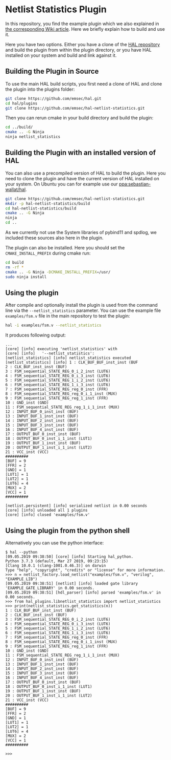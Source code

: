 # Netlist Statistics Plugin

In this repository, you find the example plugin which we also explained in [the corresponding Wiki article](https://github.com/emsec/hal/wiki/How-to-create-your-first-HAL-Cpp-plugin). Here we briefly explain how to build and use it.

Here you have two options. Either you have a clone of the [HAL repository](https://github.com/emsec/hal) and build the plugin from within the plugin directory, or you have HAL installed on your system and build and link against it.

## Building the Plugin in Source

To use the main HAL build scripts, you first need a clone of HAL and clone the plugin into the plugins folder:

```bash
git clone https://github.com/emsec/hal.git
cd hal/plugins
git clone https://github.com/emsec/hal-netlist-statistics.git
```

Then you can rerun cmake in your build directory and build the plugin:

```bash
cd ../build/
cmake .. -G Ninja
ninja netlist_statistics
```

## Building the Plugin with an installed version of HAL

You can also use a precompiled version of HAL to build the plugin. Here you need to clone the plugin and have the current version of HAL installed on your system. On Ubuntu you can for example use our [ppa:sebastian-wallat/hal](ppa:sebastian-wallat/hal).

```bash
git clone https://github.com/emsec/hal-netlist-statistics.git
mkdir -p hal-netlist-statistics/build
cd hal-netlist-statistics/build
cmake .. -G Ninja
ninja
cd ..
```

As we currently not use the System libraries of pybind11 and spdlog, we included these sources also here in the plugin.

The plugin can also be installed. Here you should set the `CMAKE_INSTALL_PREFIX` during cmake run:

```bash
cd build
rm -rf *
cmake .. -G Ninja -DCMAKE_INSTALL_PREFIX=/usr/
sudo ninja install
```

## Using the plugin

After compile and optionally install the plugin is used from the command line via the `--netlist_statistics` parameter. You can use the example file `examples/fsm.v` file in the main repository to test the plugin:

```bash
hal -i examples/fsm.v --netlist_statistics
```

It produces following output:

```
...
[core] [info] executing 'netlist_statistics' with
[core] [info]   '--netlist_statistics':
[netlist_statistics] [info] netlist_statistics executed
[netlist_statistics] [info] 1 : CLK_BUF_BUF_inst_inst (BUF
2 : CLK_BUF_inst_inst (BUF)
3 : FSM_sequential_STATE_REG_0_i_2_inst (LUT6)
4 : FSM_sequential_STATE_REG_0_i_3_inst (LUT6)
5 : FSM_sequential_STATE_REG_1_i_2_inst (LUT6)
6 : FSM_sequential_STATE_REG_1_i_3_inst (LUT6)
7 : FSM_sequential_STATE_REG_reg_0_inst (FFR)
8 : FSM_sequential_STATE_REG_reg_0_i_1_inst (MUX)
9 : FSM_sequential_STATE_REG_reg_1_inst (FFR)
10 : GND_inst (GND)
11 : FSM_sequential_STATE_REG_reg_1_i_1_inst (MUX)
12 : INPUT_BUF_0_inst_inst (BUF)
13 : INPUT_BUF_1_inst_inst (BUF)
14 : INPUT_BUF_2_inst_inst (BUF)
15 : INPUT_BUF_3_inst_inst (BUF)
16 : INPUT_BUF_4_inst_inst (BUF)
17 : OUTPUT_BUF_0_inst_inst (BUF)
18 : OUTPUT_BUF_0_inst_i_1_inst (LUT1)
19 : OUTPUT_BUF_1_inst_inst (BUF)
20 : OUTPUT_BUF_1_inst_i_1_inst (LUT2)
21 : VCC_inst (VCC)
##########
[BUF] = 9
[FFR] = 2
[GND] = 1
[LUT1] = 1
[LUT2] = 1
[LUT6] = 4
[MUX] = 2
[VCC] = 1
##########

[netlist.persistent] [info] serialized netlist in 0.00 seconds
[core] [info] unloaded all 1 plugins
[core] [info] closed 'examples/fsm.v'
```

## Using the plugin from the python shell

Alternatively you can use the python interface:

```
$ hal --python
[09.05.2019 09:38:50] [core] [info] Starting hal_python.
Python 3.7.3 (default, Mar 27 2019, 09:23:15)
[Clang 10.0.1 (clang-1001.0.46.3)] on darwin
Type "help", "copyright", "credits" or "license" for more information.
>>> n = netlist_factory.load_netlist("examples/fsm.v", "verilog", "EXAMPLE_LIB")
[09.05.2019 09:38:51] [netlist] [info] loaded gate library 'EXAMPLE_GATE_LIBRARY' in 0.00 seconds.
[09.05.2019 09:38:51] [hdl_parser] [info] parsed 'examples/fsm.v' in 0.00 seconds.
>>> from hal_plugins.libnetlist_statistics import netlist_statistics
>>> print(netlist_statistics.get_statistics(n))
1 : CLK_BUF_BUF_inst_inst (BUF)
2 : CLK_BUF_inst_inst (BUF)
3 : FSM_sequential_STATE_REG_0_i_2_inst (LUT6)
4 : FSM_sequential_STATE_REG_0_i_3_inst (LUT6)
5 : FSM_sequential_STATE_REG_1_i_2_inst (LUT6)
6 : FSM_sequential_STATE_REG_1_i_3_inst (LUT6)
7 : FSM_sequential_STATE_REG_reg_0_inst (FFR)
8 : FSM_sequential_STATE_REG_reg_0_i_1_inst (MUX)
9 : FSM_sequential_STATE_REG_reg_1_inst (FFR)
10 : GND_inst (GND)
11 : FSM_sequential_STATE_REG_reg_1_i_1_inst (MUX)
12 : INPUT_BUF_0_inst_inst (BUF)
13 : INPUT_BUF_1_inst_inst (BUF)
14 : INPUT_BUF_2_inst_inst (BUF)
15 : INPUT_BUF_3_inst_inst (BUF)
16 : INPUT_BUF_4_inst_inst (BUF)
17 : OUTPUT_BUF_0_inst_inst (BUF)
18 : OUTPUT_BUF_0_inst_i_1_inst (LUT1)
19 : OUTPUT_BUF_1_inst_inst (BUF)
20 : OUTPUT_BUF_1_inst_i_1_inst (LUT2)
21 : VCC_inst (VCC)
##########
[BUF] = 9
[FFR] = 2
[GND] = 1
[LUT1] = 1
[LUT2] = 1
[LUT6] = 4
[MUX] = 2
[VCC] = 1
##########

>>>
```


